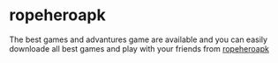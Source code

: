 # ropeheroapk
The best games and advantures game are available and you can easily downloade all best games and play with your friends from <a href="https://ropeheroapk.com/">ropeheroapk</a> 
